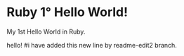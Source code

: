 # Ruby 1° Hello World!

My 1st Hello World in Ruby.

hello! #i have added this new line by readme-edit2 branch.
